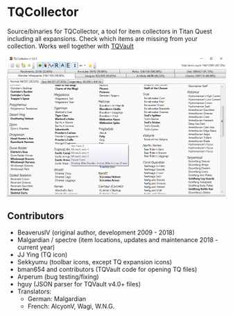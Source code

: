 # TQCollector
Source/binaries for TQCollector, a tool for item collectors in Titan Quest including all expansions. Check which items are missing from your collection. Works well together with [TQVault](https://github.com/EtienneLamoureux/TQVaultAE)

![screen](documentation/tqc_screen.png)

## Contributors
- BeaverusIV (original author, development 2009 - 2018)
- Malgardian / spectre (item locations, updates and maintenance 2018 - current year)
- JJ Ying (TQ icon)
- Sekkyumu (toolbar icons, except TQ expansion icons)
- bman654 and contributors (TQVault code for opening TQ files)
- Arperum (bug testing/fixing)
- hguy (JSON parser for TQVault v4.0+ files)
- Translators:
  - German: Malgardian
  - French: AlcyonV, Wagi, W.N.G.
